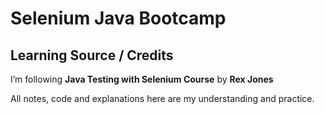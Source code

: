 # Selenium Java Bootcamp

## Learning Source / Credits

I’m following **Java Testing with Selenium Course** by **Rex Jones**

All notes, code and explanations here are my understanding and practice.